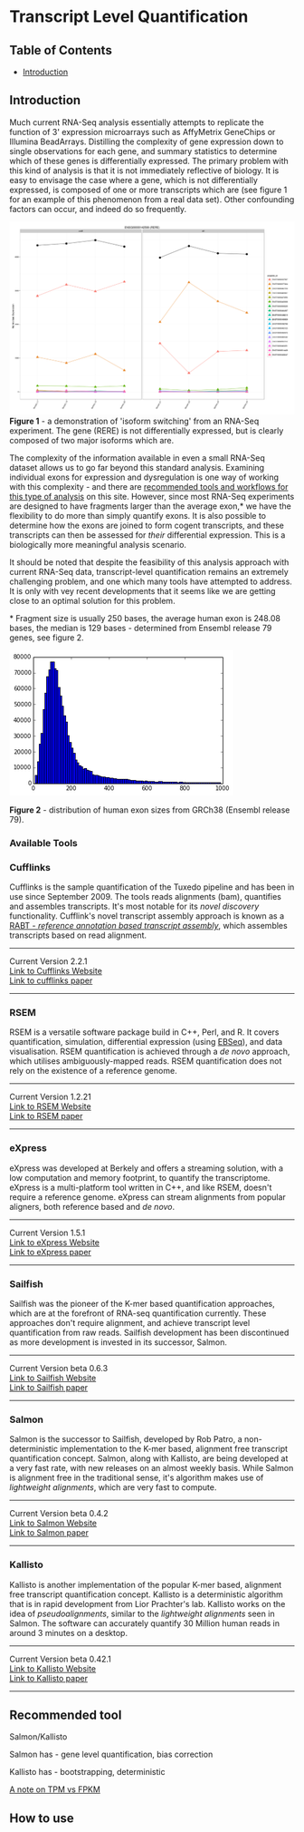 # Transcript Level Quantification

## Table of Contents

* [Introduction](#introduction)

## Introduction

Much current RNA-Seq analysis essentially attempts to replicate the function of
3' expression microarrays such as AffyMetrix GeneChips or Illumina BeadArrays. Distilling the complexity of gene expression down to single observations for each gene, and summary statistics to determine which of these genes is differentially expressed. The primary problem with this kind of analysis is that it is not immediately reflective of biology. It is easy to envisage the case where a gene, which is not differentially expressed, is composed of one or more transcripts which are (see figure 1 for an example of this phenomenon from a real data set). Other confounding factors can occur, and indeed do so frequently.

![Figure 1][fig1]
**Figure 1** - a demonstration of 'isoform switching' from an RNA-Seq experiment. The gene (RERE) is not differentially expressed, but is clearly composed of two major isoforms which are.

The complexity of the information available in even a small RNA-Seq dataset allows us to go far beyond this standard analysis. Examining individual exons for expression and dysregulation is one way of working with this complexity - and there are [recommended tools and workflows for this type of analysis][exon] on this site. However, since most RNA-Seq experiments are designed to have fragments larger than the average exon,* we have the flexibility to do more than simply quantify exons. It is also possible to determine how the exons are joined to form cogent transcripts, and these transcripts can then be assessed for *their* differential expression. This is a biologically more meaningful analysis scenario.

It should be noted that despite the feasibility of this analysis approach with current RNA-Seq data, transcript-level quantification remains an extremely challenging problem, and one which many tools have attempted to address. It is only with vey recent developments that it seems like we are getting close to an optimal solution for this problem.

\* Fragment size is usually 250 bases, the average human exon is 248.08 bases, the median is 129 bases - determined from Ensembl release 79 genes, see figure 2.

![Figure 2][fig2]

**Figure 2** - distribution of human exon sizes from GRCh38 (Ensembl release 79).

### Available Tools

### Cufflinks

Cufflinks is the sample quantification of the Tuxedo pipeline and has been in use since September 2009. The tools reads alignments (bam), quantifies and assembles transcripts. It's most notable for its _novel discovery_ functionality. Cufflink's novel transcript assembly approach is known as a [RABT - _reference annotation based transcript assembly_][rabt_assembly], which assembles transcripts based on read alignment.
___
Current Version 2.2.1  
[Link to Cufflinks Website][cufflinks_site]  
[Link to cufflinks paper][cufflinks]
___


### RSEM

RSEM is a versatile software package build in C++, Perl, and R. It covers quantification, simulation, differential expression (using [EBSeq][ebseq]), and data visualisation. RSEM quantification is achieved through a _de novo_ approach, which utilises ambiguously-mapped reads. RSEM quantification does not rely on the existence of a reference genome.
___
Current Version 1.2.21  
[Link to RSEM Website][rsem_site]  
[Link to RSEM paper][rsem]
___


### eXpress

eXpress was developed at Berkely and offers a streaming solution, with a low computation and memory footprint, to quantify the transcriptome. eXpress is a multi-platform tool written in C++, and like RSEM, doesn't require a reference genome. eXpress can stream alignments from popular aligners, both reference based and _de novo_.
___
Current Version 1.5.1  
[Link to eXpress Website][express_site]  
[Link to eXpress paper][express]
___


### Sailfish

Sailfish was the pioneer of the K-mer based quantification approaches, which are at the forefront of RNA-seq quantification currently. These approaches don't require alignment, and achieve transcript level quantification from raw reads. Sailfish development has been discontinued as more development is invested in its successor, Salmon.
___
Current Version beta 0.6.3  
[Link to Sailfish Website][sailfish_site]  
[Link to Sailfish paper][sailfish]
___


### Salmon

Salmon is the successor to Sailfish, developed by Rob Patro, a non-deterministic implementation to the K-mer based, alignment free transcript quantification concept. Salmon, along with Kallisto, are being developed at a very fast rate, with new releases on an almost weekly basis. While Salmon is alignment free in the traditional sense, it's algorithm makes use of _lightweight alignments_, which are very fast to compute.
___
Current Version beta 0.4.2  
[Link to Salmon Website][salmon_site]  
[Link to Salmon paper][salmon]
___


### Kallisto

Kallisto is another implementation of the popular K-mer based, alignment free transcript quantification concept. Kallisto is a deterministic algorithm that is in rapid development from Lior Prachter's lab. Kallisto works on the idea of _pseudoalignments_, similar to the _lightweight alignments_ seen in Salmon. The software can accurately quantify 30 Million human reads in around 3 minutes on a desktop.
___
Current Version beta 0.42.1  
[Link to Kallisto Website][kallisto_site]  
[Link to Kallisto paper][kallisto]
___


## Recommended tool

Salmon/Kallisto

Salmon has - gene level quantification, bias correction

Kallisto has - bootstrapping, deterministic

[A note on TPM vs FPKM][tpm]

## How to use



 [tpm]: https://haroldpimentel.wordpress.com/2014/05/08/what-the-fpkm-a-review-rna-seq-expression-units/
 [cufflinks]: http://www.nature.com/nbt/journal/v31/n1/full/nbt.2450.html
 [rsem]: http://www.biomedcentral.com/1471-2105/12/323/abstract
 [express]: http://www.nature.com/nmeth/journal/v10/n1/full/nmeth.2251.html
 [sailfish]: http://www.nature.com/nbt/journal/v32/n5/full/nbt.2862.html
 [salmon]: http://thereisntone.com/
 [kallisto]: http://arxiv.org/abs/1505.02710
 [exon]: ../exon-level
 [fig1]: figure-1.png
 [fig2]: figure-2.png
 [rabt_assembly]:http://bioinformatics.oxfordjournals.org/content/27/17/2325.full
 [cufflinks_site]:http://cole-trapnell-lab.github.io/cufflinks/
 [rsem_site]:http://deweylab.biostat.wisc.edu/rsem/
 [ebseq]:http://bioinformatics.oxfordjournals.org/content/29/8/1035.full
 [express_site]:http://bio.math.berkeley.edu/eXpress/
 [sailfish_site]:http://www.cs.cmu.edu/~ckingsf/software/sailfish/index.html
 [salmon_site]:https://github.com/COMBINE-lab/salmon
 [kallisto_site]:https://github.com/pachterlab/kallisto
